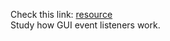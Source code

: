 Check this link: [resource](https://programmer.group/observer-pattern-of-java-design-pattern-publish-subscribe-pattern.html)  
Study how GUI event listeners work.
